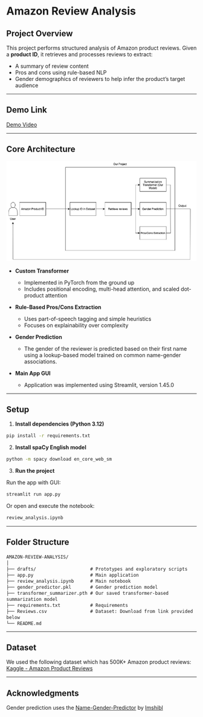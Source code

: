 # Amazon Review Analysis

## Project Overview

This project performs structured analysis of Amazon product reviews. Given a **product ID**, it retrieves and processes reviews to extract:

-   A summary of review content
-   Pros and cons using rule-based NLP
-   Gender demographics of reviewers to help infer the product’s target audience

---

## Demo Link

[Demo Video]([url](https://www.youtube.com/watch?v=_jTdBLmkMC8))

---

## Core Architecture

![Core Architecture](./assets/diagram.jpeg)

-   **Custom Transformer**

    -   Implemented in PyTorch from the ground up
    -   Includes positional encoding, multi-head attention, and scaled dot-product attention

-   **Rule-Based Pros/Cons Extraction**

    -   Uses part-of-speech tagging and simple heuristics
    -   Focuses on explainability over complexity

-   **Gender Prediction**
    -   The gender of the reviewer is predicted based on their first name using a lookup-based model trained on common name-gender associations.

-   **Main App GUI**
    -   Application was implemented using Streamlit, version 1.45.0

---

## Setup

1. **Install dependencies (Python 3.12)**

```bash
pip install -r requirements.txt
```

2. **Install spaCy English model**

```bash
python -m spacy download en_core_web_sm
```

3. **Run the project**

Run the app with GUI:

```bash
streamlit run app.py
```

Or open and execute the notebook:

```bash
review_analysis.ipynb
```

---

## Folder Structure

```
AMAZON-REVIEW-ANALYSIS/
│
├── drafts/                    # Prototypes and exploratory scripts
├── app.py                     # Main application
├── review_analysis.ipynb      # Main notebook
├── gender_predictor.pkl       # Gender prediction model
├── transformer_summarizer.pth # Our saved transformer-based summarization model
├── requirements.txt           # Requirements
├── Reviews.csv                # Dataset: Download from link provided below
└── README.md
```

---

## Dataset

We used the following dataset which has 500K+ Amazon product reviews:  
[Kaggle - Amazon Product Reviews](https://www.kaggle.com/datasets/arhamrumi/amazon-product-reviews)

---

## Acknowledgments

Gender prediction uses the [Name-Gender-Predictor](https://github.com/imshibl/Name-Gender-Predictor) by [Imshibl](https://github.com/imshibl)
